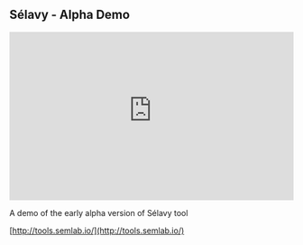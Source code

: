 <style>
  .responsive-container {
	position: relative;
	padding-bottom: 53.25%;
	padding-top: 30px;
	height: 0;
	overflow: hidden;
}
.responsive-container,
	.responsive-container iframe {
	max-width: 1280px;
	max-height: 720px;
}
.responsive-container iframe {
	position: absolute;
	top: 0; left: 0;
	width: 100%;
	height: 100%;
}
</style>

## Sélavy - Alpha Demo

<div class="responsive-container">
<iframe width="100%" height="720" src="https://www.youtube-nocookie.com/embed/Pg4CiaLNk8o?VQ=HD1080" frameborder="0" allow="accelerometer; autoplay; encrypted-media; gyroscope; picture-in-picture" allowfullscreen></iframe>
</div>


A demo of the early alpha version of Sélavy tool

[http://tools.semlab.io/](http://tools.semlab.io/)
